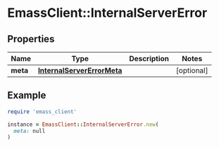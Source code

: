 # EmassClient::InternalServerError

## Properties

| Name | Type | Description | Notes |
| ---- | ---- | ----------- | ----- |
| **meta** | [**InternalServerErrorMeta**](InternalServerErrorMeta.md) |  | [optional] |

## Example

```ruby
require 'emass_client'

instance = EmassClient::InternalServerError.new(
  meta: null
)
```

